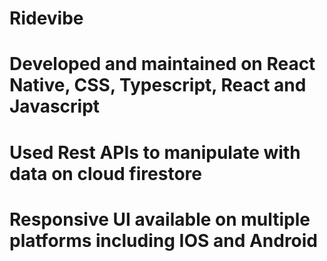 # Ridevibe

# Developed and maintained on React Native, CSS, Typescript, React and Javascript
# Used Rest APIs to manipulate with data on cloud firestore
# Responsive UI available on multiple platforms including IOS and Android 
